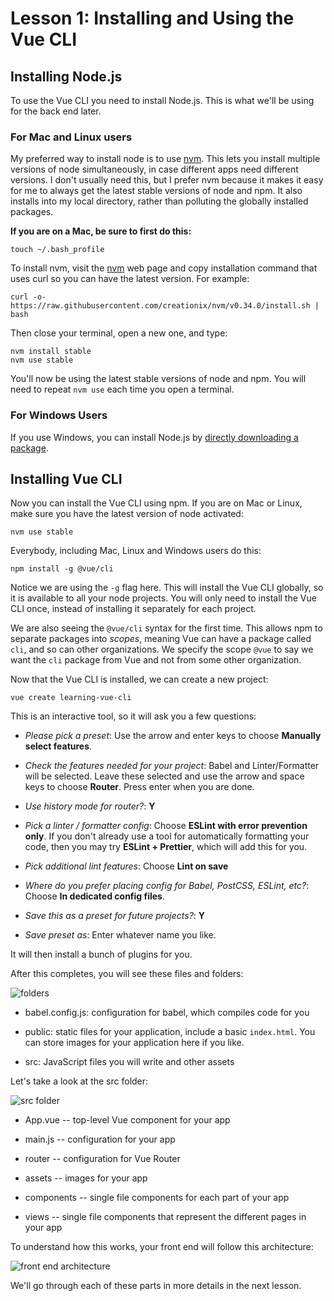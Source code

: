 # Lesson 1: Installing and Using the Vue CLI

## Installing Node.js

To use the Vue CLI you need to install Node.js. This is what we'll be using for the back end later.

### For Mac and Linux users

My preferred way to install node is to use
[nvm](https://github.com/creationix/nvm). This lets you install
multiple versions of node simultaneously, in case different apps need
different versions. I don't usually need this, but I prefer nvm
because it makes it easy for me to always get the latest stable
versions of node and npm. It also installs into my local directory,
rather than polluting the globally installed packages.

**If you are on a Mac, be sure to first do this:**

```
touch ~/.bash_profile
```

To install nvm, visit the [nvm](https://github.com/creationix/nvm)
web page and copy installation command that uses curl so you can have
the latest version. For example:

```
curl -o- https://raw.githubusercontent.com/creationix/nvm/v0.34.0/install.sh | bash
```

Then close your terminal, open a new one, and type:

```
nvm install stable
nvm use stable
```

You'll now be using the latest stable versions of node and npm. You
will need to repeat `nvm use` each time you open a terminal.

### For Windows Users

If you use Windows, you can install Node.js by [directly downloading a package](https://nodejs.org/en/download/).

## Installing Vue CLI

Now you can install the Vue CLI using npm. If you are on Mac or Linux, make sure you have the latest version of node activated:

```
nvm use stable
```

Everybody, including Mac, Linux and Windows users do this:

```
npm install -g @vue/cli
```

Notice we are using the `-g` flag here. This will install the Vue CLI globally,
so it is available to all your node projects. You will only need to install
the Vue CLI once, instead of installing it separately for each project.

We are also seeing the `@vue/cli` syntax for the first time. This allows npm
to separate packages into _scopes_, meaning Vue can have a package called `cli`,
and so can other organizations. We specify the scope `@vue` to say we want the
`cli` package from Vue and not from some other organization.

Now that the Vue CLI is installed, we can create a new project:

```
vue create learning-vue-cli
```

This is an interactive tool, so it will ask you a few questions:

- _Please pick a preset_: Use the arrow and enter keys to choose **Manually
  select features**.

- _Check the features needed for your project_: Babel and Linter/Formatter
will be selected. Leave these selected and use the arrow and space keys to choose **Router**. Press enter when you are done.

- _Use history mode for router?_: **Y**

- _Pick a linter / formatter config_: Choose **ESLint with error prevention
  only**. If you don't already use a tool for automatically formatting your
  code, then you may try **ESLint + Prettier**, which will add this for you.

- _Pick additional lint features_: Choose **Lint on save**

- _Where do you prefer placing config for Babel, PostCSS, ESLint, etc?_:
  Choose **In dedicated config files**.

- _Save this as a preset for future projects?_: **Y**

- _Save preset as_: Enter whatever name you like.

It will then install a bunch of plugins for you.

After this completes, you will see these files and folders:

![folders](/screenshots/cli-folders.png)

- babel.config.js: configuration for babel, which compiles code for you

- public: static files for your application, include a basic `index.html`. You can store images for your application here if you like.

- src: JavaScript files you will write and other assets

Let's take a look at the src folder:

![src folder](/screenshots/cli-src-folder.png)

- App.vue -- top-level Vue component for your app

- main.js -- configuration for your app

- router -- configuration for Vue Router

- assets -- images for your app

- components -- single file components for each part of your app

- views -- single file components that
  represent the different pages in your
  app

To understand how this works, your front
end will follow this architecture:

![front end architecture](/images/vue-architecture.png)

We'll go through each of these parts in more details in the next lesson.
